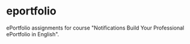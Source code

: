 # eportfolio
ePortfolio assignments for course "Notifications Build Your Professional ePortfolio in English".
